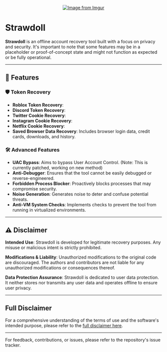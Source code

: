 <p align="center">
  <a href="https://imgur.com/aZekRMC">
    <img src="https://i.imgur.com/aZekRMC.png" alt="Image from Imgur">
  </a>
</p>

# Strawdoll

**Strawdoll** is an offline account recovery tool built with a focus on privacy and security. It's important to note that some features may be in a placeholder or proof-of-concept state and might not function as expected or be fully operational.

---

## 🌟 Features

### 🛡 Token Recovery

- **Roblox Token Recovery**:
- **Discord Token Recovery**:
- **Twitter Cookie Recovery**:
- **Instagram Cookie Recovery**:
- **Netflix Cookie Recovery**:
- **Saved Browser Data Recovery**: Includes browser login data, credit cards, downloads, and history.


### 🛠 Advanced Features

- **UAC Bypass**: Aims to bypass User Account Control. (Note: This is currently patched, working on new method)
- **Anti-Debugger**: Ensures that the tool cannot be easily debugged or reverse-engineered.
- **Forbidden Process Blocker**: Proactively blocks processes that may compromise security.
- **Noise Generation**: Generates noise to deter and confuse potential threats.
- **Anti-VM System Checks**: Implements checks to prevent the tool from running in virtualized environments.

---

## ⚠️ Disclaimer

**Intended Use**: Strawdoll is developed for legitimate recovery purposes. Any misuse or malicious intent is strictly prohibited.

**Modifications & Liability**: Unauthorized modifications to the original code are discouraged. The authors and contributors are not liable for any unauthorized modifications or consequences thereof.

**Data Protection Assurance**: Strawdoll is dedicated to user data protection. It neither stores nor transmits any user data and operates offline to ensure user privacy.

---

## Full Disclaimer

For a comprehensive understanding of the terms of use and the software's intended purpose, please refer to the [full disclaimer here](https://github.com/Hysocs/Strawdoll/blob/main/DISCLAIMER.md).

---

For feedback, contributions, or issues, please refer to the repository's issue tracker.

